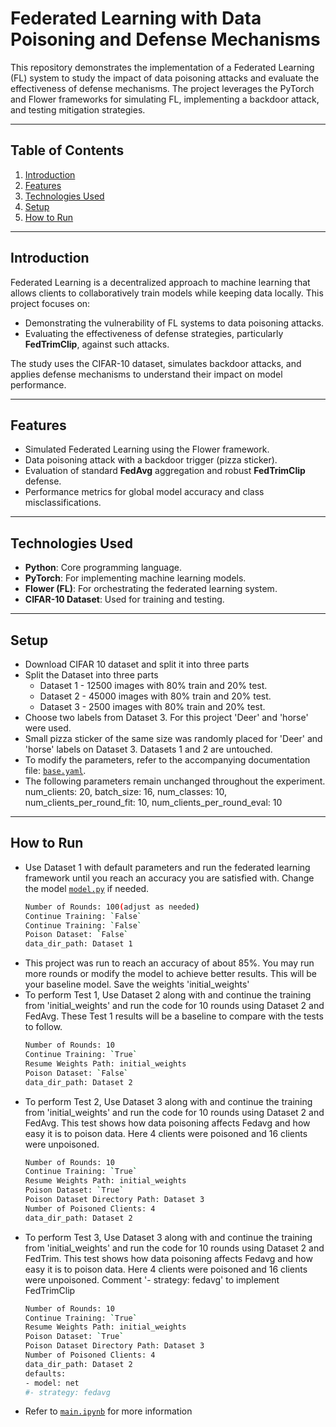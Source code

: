 # **Federated Learning with Data Poisoning and Defense Mechanisms**

This repository demonstrates the implementation of a Federated Learning (FL) system to study the impact of data poisoning attacks and evaluate the effectiveness of defense mechanisms. The project leverages the PyTorch and Flower frameworks for simulating FL, implementing a backdoor attack, and testing mitigation strategies.

---

## **Table of Contents**
1. [Introduction](#introduction)
2. [Features](#features)
3. [Technologies Used](#technologies-used)
4. [Setup](#setup)
5. [How to Run](#how-to-run)

---

## **Introduction**
Federated Learning is a decentralized approach to machine learning that allows clients to collaboratively train models while keeping data locally. This project focuses on:
- Demonstrating the vulnerability of FL systems to data poisoning attacks.
- Evaluating the effectiveness of defense strategies, particularly **FedTrimClip**, against such attacks.

The study uses the CIFAR-10 dataset, simulates backdoor attacks, and applies defense mechanisms to understand their impact on model performance.

---

## **Features**
- Simulated Federated Learning using the Flower framework.
- Data poisoning attack with a backdoor trigger (pizza sticker).
- Evaluation of standard **FedAvg** aggregation and robust **FedTrimClip** defense.
- Performance metrics for global model accuracy and class misclassifications.

---

## **Technologies Used**
- **Python**: Core programming language.
- **PyTorch**: For implementing machine learning models.
- **Flower (FL)**: For orchestrating the federated learning system.
- **CIFAR-10 Dataset**: Used for training and testing.

---

## **Setup**
- Download CIFAR 10 dataset and split it into three parts
- Split the Dataset into three parts
   - Dataset 1 - 12500 images with 80% train and 20% test.
   - Dataset 2 - 45000 images with 80% train and 20% test.
   - Dataset 3 - 2500 images with 80% train and 20% test.
- Choose two labels from Dataset 3. For this project 'Deer' and 'horse' were used.
- Small pizza sticker of the same size was randomly placed for 'Deer' and 'horse' labels on Dataset 3. Datasets 1 and 2 are untouched.
- To modify the parameters, refer to the accompanying documentation file: [`base.yaml`](conf/base.yaml).
- The following parameters remain unchanged throughout the experiment. num_clients: 20, batch_size: 16, num_classes: 10, num_clients_per_round_fit: 10, num_clients_per_round_eval: 10

---

## **How to Run**
- Use Dataset 1 with default parameters and run the federated learning framework until you reach an accuracy you are satisfied with. Change the model [`model.py`](model.py) if needed.
   ```bash
   Number of Rounds: 100(adjust as needed) 
   Continue Training: `False`
   Continue Training: `False`
   Poison Dataset: `False`
   data_dir_path: Dataset 1
   
- This project was run to reach an accuracy of about 85%. You may run more rounds or modify the model to achieve better results. This will be your baseline model. Save the weights 'initial_weights'
- To perform Test 1, Use Dataset 2 along with and continue the training from 'initial_weights' and run the code for 10 rounds using Dataset 2 and FedAvg. These Test 1 results will be a baseline to compare with the tests to follow.
   ```bash
   Number of Rounds: 10 
   Continue Training: `True`
   Resume Weights Path: initial_weights 
   Poison Dataset: `False`
   data_dir_path: Dataset 2 

- To perform Test 2, Use Dataset 3 along with and continue the training from 'initial_weights' and run the code for 10 rounds using Dataset 2 and FedAvg. This test shows how data poisoning affects Fedavg and how easy it is to poison data. Here 4 clients were poisoned and 16 clients were unpoisoned.
   ```bash
   Number of Rounds: 10 
   Continue Training: `True`
   Resume Weights Path: initial_weights 
   Poison Dataset: `True`  
   Poison Dataset Directory Path: Dataset 3
   Number of Poisoned Clients: 4
   data_dir_path: Dataset 2

- To perform Test 3, Use Dataset 3 along with and continue the training from 'initial_weights' and run the code for 10 rounds using Dataset 2 and FedTrim. This test shows how data poisoning affects Fedavg and how easy it is to poison data. Here 4 clients were poisoned and 16 clients were unpoisoned. Comment '- strategy: fedavg' to implement FedTrimClip
   ```bash
   Number of Rounds: 10 
   Continue Training: `True`
   Resume Weights Path: initial_weights 
   Poison Dataset: `True`  
   Poison Dataset Directory Path: Dataset 3
   Number of Poisoned Clients: 4
   data_dir_path: Dataset 2
  defaults:
  - model: net
  #- strategy: fedavg
- Refer to [`main.ipynb`](main.ipynb) for more information

